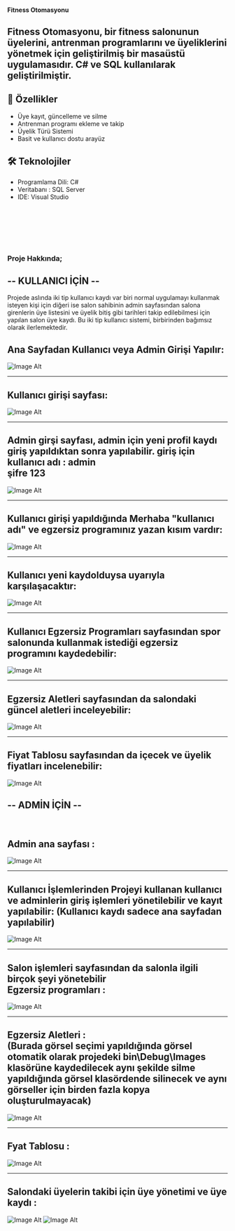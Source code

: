#### Fitness Otomasyonu

## Fitness Otomasyonu, bir fitness salonunun üyelerini, antrenman programlarını ve üyeliklerini yönetmek için geliştirilmiş bir masaüstü uygulamasıdır. C# ve SQL kullanılarak geliştirilmiştir.

## 📌 Özellikler

- Üye kayıt, güncelleme ve silme
- Antrenman programı ekleme ve takip
- Üyelik Türü Sistemi
- Basit ve kullanıcı dostu arayüz
  
## 🛠 Teknolojiler

- Programlama Dili: C#
- Veritabanı : SQL Server
- IDE: Visual Studio
  
<br><br><br><br><br>


### Proje Hakkında;

## -- KULLANICI İÇİN -- <br>
Projede aslında iki tip kullanıcı kaydı var biri normal uygulamayı kullanmak isteyen kişi için diğeri ise salon sahibinin admin sayfasından salona girenlerin üye listesini ve üyelik bitiş gibi tarihleri takip edilebilmesi için yapılan salon üye kaydı.
Bu iki tip kullanıcı sistemi, birbirinden bağımsız olarak ilerlemektedir.

## Ana Sayfadan Kullanıcı veya Admin Girişi Yapılır:<br>
![Image Alt](https://github.com/Scapter/Fitness-Otomasyonu/blob/main/proje_g%C3%B6rselleri/anasayfa.png?raw=true) 

--------------

## Kullanıcı girişi sayfası: <br>
![Image Alt](https://github.com/Scapter/Fitness-Otomasyonu/blob/main/proje_g%C3%B6rselleri/loginpage.png?raw=true) 

--------------

## Admin girşi sayfası, admin için yeni profil kaydı giriş yapıldıktan sonra yapılabilir. giriş için <br> kullanıcı adı : admin <br>  şifre 123 <br>
![Image Alt](https://github.com/Scapter/Fitness-Otomasyonu/blob/main/proje_g%C3%B6rselleri/adminlogin.png?raw=true) 

--------------

## Kullanıcı girişi yapıldığında Merhaba "kullanıcı adı" ve egzersiz programınız yazan kısım vardır: <br>
![Image Alt](https://github.com/Scapter/Fitness-Otomasyonu/blob/main/proje_g%C3%B6rselleri/kullanicipage.png?raw=true) 

--------------

## Kullanıcı yeni kaydolduysa uyarıyla karşılaşacaktır: <br>
![Image Alt](https://github.com/Scapter/Fitness-Otomasyonu/blob/main/proje_g%C3%B6rselleri/programsecin.png?raw=true) 

--------------

## Kullanıcı Egzersiz Programları sayfasından spor salonunda kullanmak istediği egzersiz programını kaydedebilir: <br>
![Image Alt](https://github.com/Scapter/Fitness-Otomasyonu/blob/main/proje_g%C3%B6rselleri/kullan%C4%B1c%C4%B1%20egzersiz.png?raw=true) 

--------------

## Egzersiz Aletleri sayfasından da salondaki güncel aletleri inceleyebilir: <br>
![Image Alt](https://github.com/Scapter/Fitness-Otomasyonu/blob/main/proje_g%C3%B6rselleri/kullan%C4%B1c%C4%B1aletler.png?raw=true) 

--------------

## Fiyat Tablosu sayfasından da içecek ve üyelik fiyatları incelenebilir: <br>
![Image Alt](https://github.com/Scapter/Fitness-Otomasyonu/blob/main/proje_g%C3%B6rselleri/kullan%C4%B1c%C4%B1fiyat.png?raw=true) 

## -- ADMİN İÇİN --
<br>

## Admin ana sayfası : <br>
![Image Alt](https://github.com/Scapter/Fitness-Otomasyonu/blob/main/proje_g%C3%B6rselleri/adminpage.png?raw=true) 

--------------

## Kullanıcı İşlemlerinden Projeyi kullanan kullanıcı ve adminlerin giriş işlemleri yönetilebilir ve kayıt yapılabilir: (Kullanıcı kaydı sadece ana sayfadan yapılabilir) <br>
![Image Alt](https://github.com/Scapter/Fitness-Otomasyonu/blob/main/proje_g%C3%B6rselleri/adminyonetimm.png?raw=true) 

--------------

## Salon işlemleri sayfasından da salonla ilgili birçok şeyi yönetebilir <br> Egzersiz programları : <br>
![Image Alt](https://github.com/Scapter/Fitness-Otomasyonu/blob/main/proje_g%C3%B6rselleri/adminprogram.png?raw=true) 

--------------

## Egzersiz Aletleri : <br> (Burada görsel seçimi yapıldığında görsel otomatik olarak projedeki bin\Debug\Images klasörüne kaydedilecek aynı şekilde silme yapıldığında görsel klasördende silinecek ve aynı görseller için birden fazla kopya oluşturulmayacak) <br>
![Image Alt](https://github.com/Scapter/Fitness-Otomasyonu/blob/main/proje_g%C3%B6rselleri/adminaletler.png?raw=true) 

--------------

## Fyat Tablosu : <br>
![Image Alt](https://github.com/Scapter/Fitness-Otomasyonu/blob/main/proje_g%C3%B6rselleri/adminfiyat.png?raw=true) 

--------------

## Salondaki üyelerin takibi için üye yönetimi ve üye kaydı : <br>
![Image Alt](https://github.com/Scapter/Fitness-Otomasyonu/blob/main/proje_g%C3%B6rselleri/admin%C3%BCyeislem.png?raw=true) 
![Image Alt](https://github.com/Scapter/Fitness-Otomasyonu/blob/main/proje_g%C3%B6rselleri/admin%C3%BCyeekle.png?raw=true)


